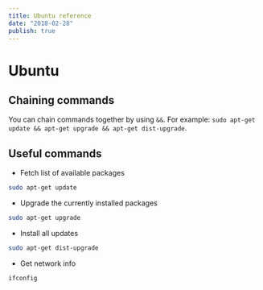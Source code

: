 ```yaml
---
title: Ubuntu reference
date: "2018-02-28"
publish: true
---
```



# Ubuntu

## Chaining commands

You can chain commands together by using `&&`. For example: `sudo apt-get update && apt-get upgrade && apt-get dist-upgrade`.

## Useful commands

- Fetch list of available packages

```bash
sudo apt-get update
```

- Upgrade the currently installed packages

```bash
sudo apt-get upgrade
```

- Install all updates

```bash
sudo apt-get dist-upgrade
```

- Get network info

```bash
ifconfig
```